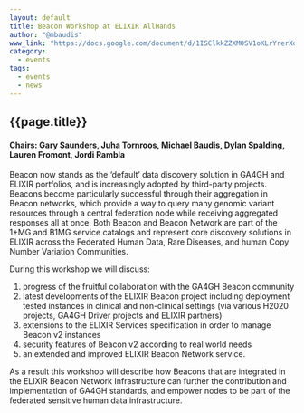 ```yaml
---
layout: default
title: Beacon Workshop at ELIXIR AllHands
author: "@mbaudis"
www_link: "https://docs.google.com/document/d/1ISClkkZZXM0SV1oKLrYrerXoSZ2ydf_tAH_wCc0tlE4/edit#"
category:
  - events
tags:
  - events
  - news
---
```


## {{page.title}}

#### Chairs: Gary Saunders, Juha Tornroos, Michael Baudis, Dylan Spalding, Lauren Fromont, Jordi Rambla

Beacon now stands as the ‘default’ data discovery solution in GA4GH and ELIXIR portfolios, and is increasingly adopted by third-party projects. Beacons become particularly successful through their aggregation in Beacon networks, which provide a way to query many genomic variant resources through a central federation node while receiving aggregated responses all at once. Both Beacon and Beacon Network are part of the 1+MG and B1MG service catalogs and represent core discovery solutions in ELIXIR across the Federated Human Data, Rare Diseases, and human Copy Number Variation Communities.

During this workshop we will discuss:

1) progress of the fruitful collaboration with the GA4GH Beacon community
2) latest developments of the ELIXIR Beacon project including deployment tested instances in clinical and non-clinical settings (via various H2020 projects, GA4GH Driver projects and ELIXIR partners)
3) extensions to the ELIXIR Services specification in order to manage Beacon v2 instances
4) security features of Beacon v2 according to real world needs
5) an extended and improved ELIXIR Beacon Network service.

As a result this workshop will describe how Beacons that are integrated in the ELIXIR Beacon Network Infrastructure can further the contribution and implementation of GA4GH standards, and empower nodes to be part of the federated sensitive human data infrastructure.
